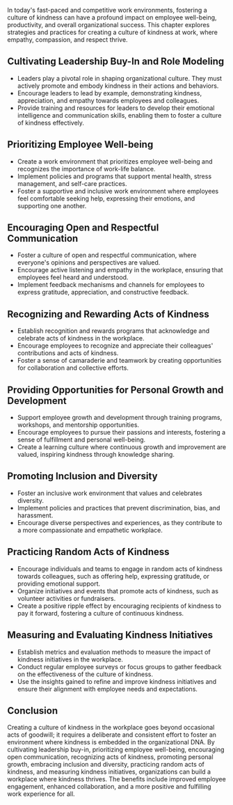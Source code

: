 
In today's fast-paced and competitive work environments, fostering a culture of kindness can have a profound impact on employee well-being, productivity, and overall organizational success. This chapter explores strategies and practices for creating a culture of kindness at work, where empathy, compassion, and respect thrive.

Cultivating Leadership Buy-In and Role Modeling
-----------------------------------------------

* Leaders play a pivotal role in shaping organizational culture. They must actively promote and embody kindness in their actions and behaviors.
* Encourage leaders to lead by example, demonstrating kindness, appreciation, and empathy towards employees and colleagues.
* Provide training and resources for leaders to develop their emotional intelligence and communication skills, enabling them to foster a culture of kindness effectively.

Prioritizing Employee Well-being
--------------------------------

* Create a work environment that prioritizes employee well-being and recognizes the importance of work-life balance.
* Implement policies and programs that support mental health, stress management, and self-care practices.
* Foster a supportive and inclusive work environment where employees feel comfortable seeking help, expressing their emotions, and supporting one another.

Encouraging Open and Respectful Communication
---------------------------------------------

* Foster a culture of open and respectful communication, where everyone's opinions and perspectives are valued.
* Encourage active listening and empathy in the workplace, ensuring that employees feel heard and understood.
* Implement feedback mechanisms and channels for employees to express gratitude, appreciation, and constructive feedback.

Recognizing and Rewarding Acts of Kindness
------------------------------------------

* Establish recognition and rewards programs that acknowledge and celebrate acts of kindness in the workplace.
* Encourage employees to recognize and appreciate their colleagues' contributions and acts of kindness.
* Foster a sense of camaraderie and teamwork by creating opportunities for collaboration and collective efforts.

Providing Opportunities for Personal Growth and Development
-----------------------------------------------------------

* Support employee growth and development through training programs, workshops, and mentorship opportunities.
* Encourage employees to pursue their passions and interests, fostering a sense of fulfillment and personal well-being.
* Create a learning culture where continuous growth and improvement are valued, inspiring kindness through knowledge sharing.

Promoting Inclusion and Diversity
---------------------------------

* Foster an inclusive work environment that values and celebrates diversity.
* Implement policies and practices that prevent discrimination, bias, and harassment.
* Encourage diverse perspectives and experiences, as they contribute to a more compassionate and empathetic workplace.

Practicing Random Acts of Kindness
----------------------------------

* Encourage individuals and teams to engage in random acts of kindness towards colleagues, such as offering help, expressing gratitude, or providing emotional support.
* Organize initiatives and events that promote acts of kindness, such as volunteer activities or fundraisers.
* Create a positive ripple effect by encouraging recipients of kindness to pay it forward, fostering a culture of continuous kindness.

Measuring and Evaluating Kindness Initiatives
---------------------------------------------

* Establish metrics and evaluation methods to measure the impact of kindness initiatives in the workplace.
* Conduct regular employee surveys or focus groups to gather feedback on the effectiveness of the culture of kindness.
* Use the insights gained to refine and improve kindness initiatives and ensure their alignment with employee needs and expectations.

Conclusion
----------

Creating a culture of kindness in the workplace goes beyond occasional acts of goodwill; it requires a deliberate and consistent effort to foster an environment where kindness is embedded in the organizational DNA. By cultivating leadership buy-in, prioritizing employee well-being, encouraging open communication, recognizing acts of kindness, promoting personal growth, embracing inclusion and diversity, practicing random acts of kindness, and measuring kindness initiatives, organizations can build a workplace where kindness thrives. The benefits include improved employee engagement, enhanced collaboration, and a more positive and fulfilling work experience for all.
